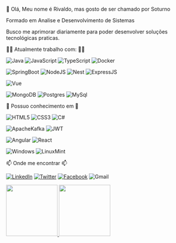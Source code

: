👋 Olá, Meu nome é Rivaldo, mas gosto de ser chamado por Soturno                                       

Formado em Analise e Desenvolvimento de Sistemas

Busco me aprimorar diariamente para poder desenvolver soluções tecnológicas praticas.


👨‍💻 Atualmente trabalho com: 👨‍💻

![Java](https://img.shields.io/badge/java-%23ED8B00.svg?style=for-the-badge&logo=java&logoColor=white)
![JavaScript](https://img.shields.io/badge/javascript-%23323330.svg?style=for-the-badge&logo=javascript&logoColor=%23F7DF1E)
![TypeScript](https://img.shields.io/badge/typescript-%23007ACC.svg?style=for-the-badge&logo=typescript&logoColor=white)
![Docker](https://camo.githubusercontent.com/3a9be0c7a3950252c1e78d231731593c445e597c037e57344ed662bbf9c4b923/68747470733a2f2f696d672e736869656c64732e696f2f62616467652f2d646f636b65722d626c75653f6c6f676f3d646f636b6572267374796c653d666f722d7468652d626164676526636f6c6f723d323439364544266c6f676f436f6c6f723d7768697465)

![SpringBoot](https://img.shields.io/badge/Spring_Boot-F2F4F9?style=for-the-badge&logo=spring-boot)
![NodeJS](https://img.shields.io/badge/node.js-6DA55F?style=for-the-badge&logo=node.js&logoColor=white)
![Nest](https://camo.githubusercontent.com/ce0739e4c5938a6bcffe8ef7e0e0b84457164a2c9387ee810c48cebbbc0b2b6a/68747470733a2f2f696d672e736869656c64732e696f2f62616467652f2d4e6573744a732d6561323834353f7374796c653d666f722d7468652d6261646765266c6f676f3d6e6573746a73266c6f676f436f6c6f723d7768697465)
![ExpressJS](https://img.shields.io/badge/Express.js-000000?style=for-the-badge&logo=express&logoColor=white)

![Vue](https://img.shields.io/badge/Vue.js-35495E?style=for-the-badge&logo=vuedotjs&logoColor=4FC08D)

![MongoDB](https://img.shields.io/badge/MongoDB-4EA94B?style=for-the-badge&logo=mongodb&logoColor=white)
![Postgres](https://img.shields.io/badge/postgres-%23316192.svg?style=for-the-badge&logo=postgresql&logoColor=white)
![MySql](https://img.shields.io/badge/MySQL-005C84?style=for-the-badge&logo=mysql&logoColor=white)

🎯  Possuo conhecimento em 🎯

![HTML5](https://img.shields.io/badge/html5-%23E34F26.svg?style=for-the-badge&logo=html5&logoColor=white)
![CSS3](https://img.shields.io/badge/css3-%231572B6.svg?style=for-the-badge&logo=css3&logoColor=white)
![C#](https://img.shields.io/badge/c%23-%23239120.svg?style=for-the-badge&logo=c-sharp&logoColor=white)


![ApacheKafka](https://img.shields.io/badge/Apache_Kafka-231F20?style=for-the-badge&logo=apache-kafka&logoColor=white)
![JWT](https://img.shields.io/badge/JWT-000000?style=for-the-badge&logo=JSON%20web%20tokens&logoColor=white)

![Angular](https://img.shields.io/badge/angular-%23DD0031.svg?style=for-the-badge&logo=angular&logoColor=white) 
![React](https://img.shields.io/badge/react-%2320232a.svg?style=for-the-badge&logo=react&logoColor=%2361DAFB)

![Windows](https://img.shields.io/badge/Windows-0078D6?style=for-the-badge&logo=windows&logoColor=white)
![LinuxMint](https://img.shields.io/badge/Linux_Mint-87CF3E?style=for-the-badge&logo=linux-mint&logoColor=white)

📫 Onde me encontrar 📫 

[![LinkedIn](https://img.shields.io/badge/Rivaldo-Olivera-%230077B5.svg?style=for-the-badge&logo=linkedin&logoColor=white&link=https://www.linkedin.com/in/rivaldo-oliveira)](https://www.linkedin.com/in/rivaldo-oliveira)
[![Twitter](https://img.shields.io/badge/RiivaldoJR-%231DA1F2.svg?style=for-the-badge&logo=Twitter&logoColor=white&link=https://twitter.com/RiivaldoJR)](https://twitter.com/RiivaldoJR)
[![Facebook](https://img.shields.io/badge/Rivas.Jr1-%231877F2.svg?style=for-the-badge&logo=Facebook&logoColor=white&link=https://facebook.com/Rivas.Jr1/)](https://facebook.com/Rivas.Jr1/)
![Gmail](https://img.shields.io/badge/rivaldo.valhalla@gmail.com-D14836?style=for-the-badge&logo=gmail&logoColor=white)


<div>
 <a href="https://github.com/Soturnus">
<img height="140em" src="https://github-readme-stats.vercel.app/api?username=Soturnus&show_icons=true&theme=merko">
<img height="140em" src="https://github-readme-stats.vercel.app/api/top-langs/?username=Soturnus&layout=compact">
</div> 

